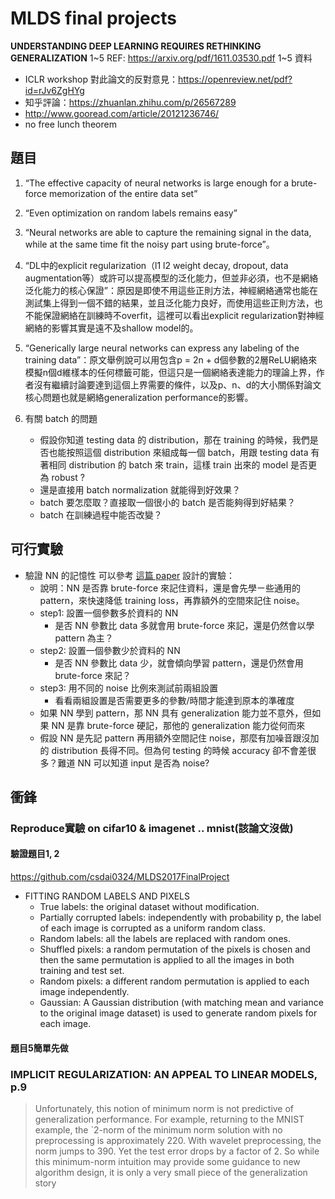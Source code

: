 # MLDS final projects

<b>UNDERSTANDING DEEP LEARNING REQUIRES RETHINKING
GENERALIZATION</b>
1~5 REF: https://arxiv.org/pdf/1611.03530.pdf
1~5 資料
- ICLR workshop 對此論文的反對意見：https://openreview.net/pdf?id=rJv6ZgHYg
- 知乎評論：https://zhuanlan.zhihu.com/p/26567289
- http://www.gooread.com/article/20121236746/
- no free lunch theorem


題目
---

1. “The effective capacity of neural networks is large enough for a brute-force memorization of the entire data set” 
2. “Even optimization on random labels remains easy” 
3. “Neural networks are able to capture the remaining signal in the data, while at the same time fit the noisy part using brute-force”。 
4. “DL中的explicit regularization（l1 l2 weight decay, dropout, data augmentation等）或許可以提高模型的泛化能力，但並非必須，也不是網絡泛化能力的核心保證”：原因是即使不用這些正則方法，神經網絡通常也能在測試集上得到一個不錯的結果，並且泛化能力良好，而使用這些正則方法，也不能保證網絡在訓練時不overfit，這裡可以看出explicit regularization對神經網絡的影響其實是遠不及shallow model的。 
5. “Generically large neural networks can express any labeling of the training data”：原文舉例說可以用包含p = 2n + d個參數的2層ReLU網絡來模擬n個d維樣本的任何標籤可能，但這只是一個網絡表達能力的理論上界，作者沒有繼續討論要達到這個上界需要的條件，以及p、n、d的大小關係對論文核心問題也就是網絡generalization performance的影響。


6. 有關 batch 的問題
    - 假設你知道 testing data 的 distribution，那在 training 的時候，我們是否也能按照這個 distribution 來組成每一個 batch，用跟 testing data 有著相同 distribution 的 batch 來 train，這樣 train 出來的 model 是否更為 robust ? 
    - 還是直接用 batch normalization 就能得到好效果？
    - batch 要怎麼取？直接取一個很小的 batch 是否能夠得到好結果？
    - batch 在訓練過程中能否改變？


可行實驗
---

- 驗證 NN 的記憶性
可以參考 [這篇 paper](https://openreview.net/pdf?id=rJv6ZgHYg) 設計的實驗：
    - 說明：NN 是否靠 brute-force 來記住資料，還是會先學ㄧ些通用的 pattern，來快速降低 training loss，再靠額外的空間來記住 noise。
    - step1: 設置一個參數多於資料的 NN
        - 是否 NN 參數比 data 多就會用 brute-force 來記，還是仍然會以學 pattern 為主？
    - step2: 設置一個參數少於資料的 NN
        - 是否 NN 參數比 data 少，就會傾向學習 pattern，還是仍然會用 brute-force 來記？
    - step3: 用不同的 noise 比例來測試前兩組設置
        - 看看兩組設置是否需要更多的參數/時間才能達到原本的準確度
    - 如果 NN 學到 pattern，那 NN 具有 generalization 能力並不意外，但如果 NN 是靠 brute-force 硬記，那他的 generalization 能力從何而來
    - 假設 NN 是先記 pattern 再用額外空間記住 noise，那麼有加噪音跟沒加的 distribution 長得不同。但為何 testing 的時候 accuracy 卻不會差很多？難道 NN 可以知道 input 是否為 noise?

## 衝鋒
### Reproduce實驗 on cifar10 & imagenet .. mnist(該論文沒做)
#### 驗證題目1, 2
https://github.com/csdai0324/MLDS2017FinalProject
-  FITTING RANDOM LABELS AND PIXELS
    - True labels: the original dataset without modification.
    - Partially corrupted labels: independently with probability p, the label of each image is corrupted as a uniform random class.
    - Random labels: all the labels are replaced with random ones.
    - Shuffled pixels: a random permutation of the pixels is chosen and then the same permutation is applied to all the images in both training and test set.
    - Random pixels: a different random permutation is applied to each image independently.
    - Gaussian: A Gaussian distribution (with matching mean and variance to the original image dataset) is used to generate random pixels for each image.
#### 題目5簡單先做


### IMPLICIT REGULARIZATION: AN APPEAL TO LINEAR MODELS, p.9 
> Unfortunately, this notion of minimum norm is not predictive of generalization performance. For example, returning to the MNIST example, the `2-norm of the minimum norm solution with no preprocessing is approximately 220. With wavelet preprocessing, the norm jumps to 390. Yet the test error drops by a factor of 2. So while this minimum-norm intuition may provide some guidance to new algorithm design, it is only a very small piece of the generalization story

